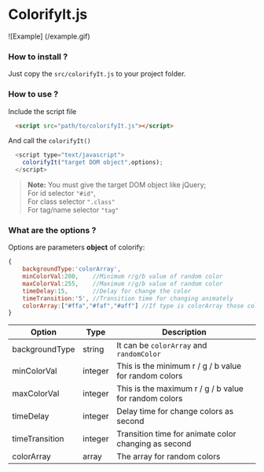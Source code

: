 # ColorifyIt.js
![Example]
(/example.gif)
### How to install ?
Just copy the `src/colorifyIt.js` to your project folder.

### How to use ?
 Include the script file

```html
  <script src="path/to/colorifyIt.js"></script>
```
  
 And call the `colorifyIt()`
 
```javascript
  <script type="text/javascript">
    colorifyIt("target DOM object",options);
  </script>
```
> **Note:** You must give the target DOM object like jQuery;  
For id selector `"#id"`,  
For class selector `".class"`  
For tag/name selector `"tag"`

### What are the options ?
Options are parameters **object** of colorify:
```javascript
{
    backgroundType:'colorArray',
    minColorVal:200,    //Minimum r/g/b value of random color
    maxColorVal:255,    //Maximum r/g/b value of random color
    timeDelay:15,       //Delay for change the color
    timeTransition:'5', //Transition time for changing animately
    colorArray:["#ffa","#faf","#aff"] //If type is colorArray those colors will loop
}
```

|Option        |Type   |Description                                          |
|--------------|-------|-----------------------------------------------------|
|backgroundType|string |It can be `colorArray` and `randomColor`             |
|minColorVal   |integer|This is the minimum r / g / b value for random colors|
|maxColorVal   |integer|This is the maximum r / g / b value for random colors|
|timeDelay     |integer|Delay time for change colors as second               |
|timeTransition|integer|Transition time for animate color changing as second |
|colorArray    |array  |The array for random colors                          |

